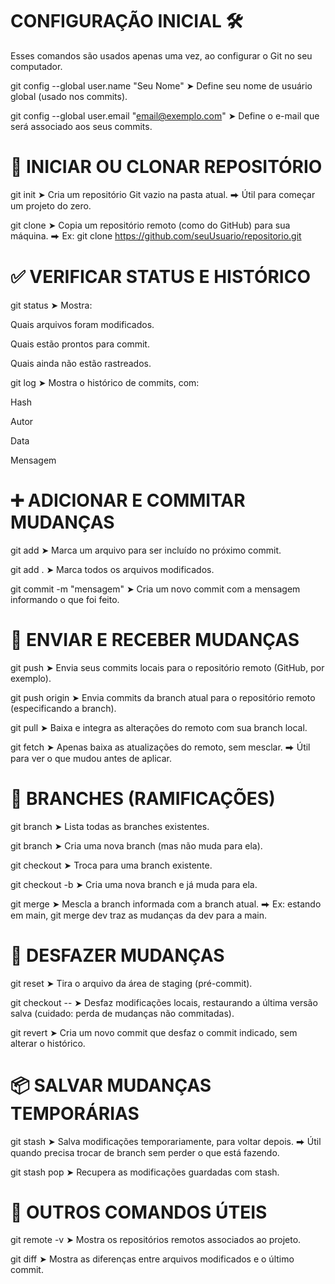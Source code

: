 # CONFIGURAÇÃO INICIAL 🛠️

Esses comandos são usados apenas uma vez, ao configurar o Git no seu computador.

git config --global user.name "Seu Nome"
➤ Define seu nome de usuário global (usado nos commits).

git config --global user.email "email@exemplo.com"
➤ Define o e-mail que será associado aos seus commits.


# 📁 INICIAR OU CLONAR REPOSITÓRIO


git init
➤ Cria um repositório Git vazio na pasta atual.
⮕ Útil para começar um projeto do zero.

git clone <url>
➤ Copia um repositório remoto (como do GitHub) para sua máquina.
⮕ Ex: git clone https://github.com/seuUsuario/repositorio.git


# ✅ VERIFICAR STATUS E HISTÓRICO


git status
➤ Mostra:

Quais arquivos foram modificados.

Quais estão prontos para commit.

Quais ainda não estão rastreados.

git log
➤ Mostra o histórico de commits, com:

Hash

Autor

Data

Mensagem


# ➕ ADICIONAR E COMMITAR MUDANÇAS


git add <arquivo>
➤ Marca um arquivo para ser incluído no próximo commit.

git add .
➤ Marca todos os arquivos modificados.

git commit -m "mensagem"
➤ Cria um novo commit com a mensagem informando o que foi feito.


# 🔄 ENVIAR E RECEBER MUDANÇAS


git push
➤ Envia seus commits locais para o repositório remoto (GitHub, por exemplo).

git push origin <branch>
➤ Envia commits da branch atual para o repositório remoto (especificando a branch).

git pull
➤ Baixa e integra as alterações do remoto com sua branch local.

git fetch
➤ Apenas baixa as atualizações do remoto, sem mesclar.
⮕ Útil para ver o que mudou antes de aplicar.


# 🌿 BRANCHES (RAMIFICAÇÕES)


git branch
➤ Lista todas as branches existentes.

git branch <nome>
➤ Cria uma nova branch (mas não muda para ela).

git checkout <nome>
➤ Troca para uma branch existente.

git checkout -b <nome>
➤ Cria uma nova branch e já muda para ela.

git merge <branch>
➤ Mescla a branch informada com a branch atual.
⮕ Ex: estando em main, git merge dev traz as mudanças da dev para a main.


# 🧹 DESFAZER MUDANÇAS


git reset <arquivo>
➤ Tira o arquivo da área de staging (pré-commit).

git checkout -- <arquivo>
➤ Desfaz modificações locais, restaurando a última versão salva (cuidado: perda de mudanças não commitadas).

git revert <hash>
➤ Cria um novo commit que desfaz o commit indicado, sem alterar o histórico.


# 📦 SALVAR MUDANÇAS TEMPORÁRIAS


git stash
➤ Salva modificações temporariamente, para voltar depois.
⮕ Útil quando precisa trocar de branch sem perder o que está fazendo.

git stash pop
➤ Recupera as modificações guardadas com stash.


# 🔗 OUTROS COMANDOS ÚTEIS


git remote -v
➤ Mostra os repositórios remotos associados ao projeto.

git diff
➤ Mostra as diferenças entre arquivos modificados e o último commit.

